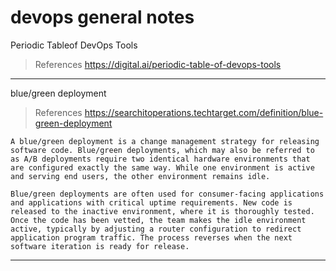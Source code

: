# devops general notes

Periodic Tableof DevOps Tools

> References
> <https://digital.ai/periodic-table-of-devops-tools>

---

blue/green deployment

> References
> <https://searchitoperations.techtarget.com/definition/blue-green-deployment>

```text
A blue/green deployment is a change management strategy for releasing software code. Blue/green deployments, which may also be referred to as A/B deployments require two identical hardware environments that are configured exactly the same way. While one environment is active and serving end users, the other environment remains idle.

Blue/green deployments are often used for consumer-facing applications and applications with critical uptime requirements. New code is released to the inactive environment, where it is thoroughly tested. Once the code has been vetted, the team makes the idle environment active, typically by adjusting a router configuration to redirect application program traffic. The process reverses when the next software iteration is ready for release.
```

---
